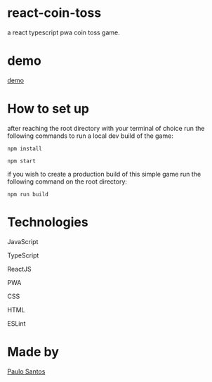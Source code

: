 # react-coin-toss

a react typescript pwa coin toss game.

# demo

[demo](https://react-coin-toss-pwa.netlify.app/)

# How to set up

after reaching the root directory with your terminal of choice run the following commands to run a local dev build of the game:

```
npm install
```

```
npm start
```

if you wish to create a production build of this simple game run the following command on the root directory:

```
npm run build
```

# Technologies

JavaScript

TypeScript

ReactJS

PWA

CSS

HTML

ESLint

# Made by

[Paulo Santos](https://github.com/Jorge-Neves)
